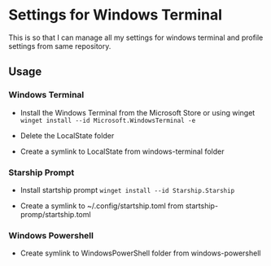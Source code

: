 # Settings for Windows Terminal
This is so that I can manage all my settings for windows terminal and profile settings from same repository.

## Usage
### Windows Terminal
- Install the Windows Terminal from the Microsoft Store or using winget
`winget install --id Microsoft.WindowsTerminal -e`

- Delete the LocalState folder

- Create a symlink to LocalState from windows-terminal folder

### Starship Prompt
- Install startship prompt
`winget install --id Starship.Starship`

- Create a symlink to ~/.config/startship.toml from startship-promp/startship.toml

### Windows Powershell
- Create symlink to WindowsPowerShell folder from windows-powershell